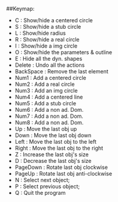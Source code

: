 ##Keymap:
- C         : Show/hide a centered circle
- S         : Show/hide a stub circle
- L         : Show/hide radius
- R         : Show/hide a real circle
- I         : Show/hide a img circle
- O         : Show/hide the parameters & outline
- E         : Hide all the dyn. shapes
- Delete    : Undo all  the actions
- BackSpace : Remove the last element
- Num1      : Add a centered circle
- Num2      : Add a real circle
- Num3      : Add an img circle
- Num4      : Add a centered line
- Num5      : Add a stub circle
- Num6      : Add a non ad. Dom.
- Num7      : Add a non ad. Dom.
- Num8      : Add a non ad. Dom.
- Up        : Move the last obj up
- Down      : Move the last obj down
- Left      : Move the last obj to the left
- Right     : Move the last obj to the right
- Z         : Increase the last obj's size
- D         : Decrease the last obj's size
- PageDown  : Rotate last obj clockwise
- PageUp    : Rotate last obj anti-clockwise
- N         : Select next object;
- P         : Select previous object;
- Q         : Quit the program
